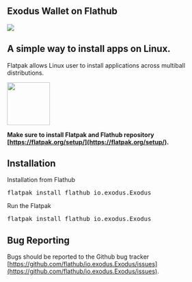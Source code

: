 ## Exodus Wallet on Flathub
<img src="https://www.exodus.io/desktop/img/portfolio-lsize.png" >


## A simple way to install apps on Linux.
Flatpak allows Linux user to install applications across multiball distributions.

[<img src="https://flathub.org/assets/badges/flathub-badge-en.png" height="100">](https://flathub.org/apps/details/io.exodus.Exodus)

**Make sure to install Flatpak and Flathub repository [https://flatpak.org/setup/](https://flatpak.org/setup/).**

## Installation


Installation from Flathub
<pre>flatpak install flathub io.exodus.Exodus</pre>

Run the Flatpak
<pre>flatpak install flathub io.exodus.Exodus</pre>


## Bug Reporting

Bugs should be reported to the Github bug tracker [https://github.com/flathub/io.exodus.Exodus/issues](https://github.com/flathub/io.exodus.Exodus/issues).
